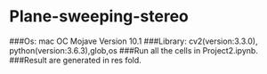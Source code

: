 # Plane-sweeping-stereo
###Os: mac OC Mojave Version 10.1
###Library: cv2(version:3.3.0), python(version:3.6.3),glob,os
###Run all the cells in Project2.ipynb.
###Result are generated in res fold.
